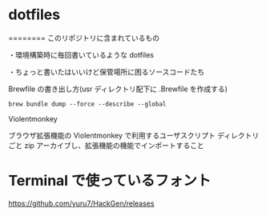 # dotfiles

========
このリポジトリに含まれているもの

・環境構築時に毎回書いているような dotfiles

・ちょっと書いたはいいけど保管場所に困るソースコードたち

Brewfile の書き出し方(usr ディレクトリ配下に .Brewfile を作成する)

```terminal
brew bundle dump --force --describe --global
```

Violentmonkey

ブラウザ拡張機能の Violentmonkey で利用するユーザスクリプト
ディレクトリごと zip アーカイブし、拡張機能の機能でインポートすること

# Terminal で使っているフォント

https://github.com/yuru7/HackGen/releases
